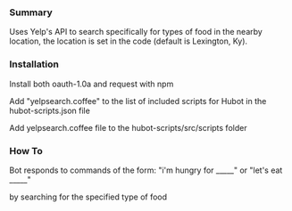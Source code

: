 ### Summary

Uses Yelp's API to search specifically for types of food in the nearby location, the location is set in the code (default is Lexington, Ky).

### Installation

Install both oauth-1.0a and request with npm

Add "yelpsearch.coffee" to the list of included scripts for Hubot in the hubot-scripts.json file

Add yelpsearch.coffee file to the hubot-scripts/src/scripts folder

### How To

Bot responds to commands of the form:
"i'm hungry for _____"
or "let's eat _____"

by searching for the specified type of food

